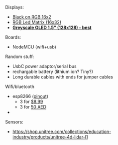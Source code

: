 Displays:
- [Black on RGB 16x2](https://www.adafruit.com/product/398)
- [RGB Led Matrix (16x32)](https://www.adafruit.com/product/420)
- **[Greyscale OLED 1.5" (128x128) - best](https://www.adafruit.com/product/4741)**

Boards:
- NodeMCU (wifi+usb)

Random stuff:
- UsbC power adaptor/serial bus
- rechargable battery (lithium ion? Tiny?)
- Long durable cables with ends for jumper cables

Wifi/bluetooth
- esp8266 ([pinout](https://components101.com/wireless/esp8266-pinout-configuration-features-datasheet))
	- 3 for [$8.99](https://www.amazon.com/HiLetgo-Wireless-Transceiver-Development-Compatible/dp/B010N1ROQS/ref=sr_1_3?keywords=Arduino+WiFi+Module&qid=1702976783&sr=8-3)
	- 3 for [50 AED](https://www.amazon.ae/DollaTek-ESP8266-Serial-Wireless-Transceiver/dp/B07DJ4C6TQ/ref=sr_1_12?crid=12285NPUQMSE4&keywords=esp8266+wifi+module&qid=1702976424&sprefix=esp8266%2Caps%2C944&sr=8-12)
- 

Sensors:
- https://shop.unitree.com/collections/education-industry/products/unitree-4d-lidar-l1
